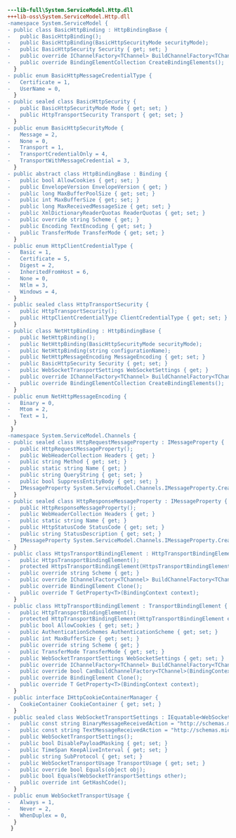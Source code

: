 ﻿```diff
---lib-full\System.ServiceModel.Http.dll
+++lib-oss\System.ServiceModel.Http.dll
-namespace System.ServiceModel {
- public class BasicHttpBinding : HttpBindingBase {
-   public BasicHttpBinding();
-   public BasicHttpBinding(BasicHttpSecurityMode securityMode);
-   public BasicHttpSecurity Security { get; set; }
-   public override IChannelFactory<TChannel> BuildChannelFactory<TChannel>(BindingParameterCollection parameters);
-   public override BindingElementCollection CreateBindingElements();
  }
- public enum BasicHttpMessageCredentialType {
-   Certificate = 1,
-   UserName = 0,
  }
- public sealed class BasicHttpSecurity {
-   public BasicHttpSecurityMode Mode { get; set; }
-   public HttpTransportSecurity Transport { get; set; }
  }
- public enum BasicHttpSecurityMode {
-   Message = 2,
-   None = 0,
-   Transport = 1,
-   TransportCredentialOnly = 4,
-   TransportWithMessageCredential = 3,
  }
- public abstract class HttpBindingBase : Binding {
-   public bool AllowCookies { get; set; }
-   public EnvelopeVersion EnvelopeVersion { get; }
-   public long MaxBufferPoolSize { get; set; }
-   public int MaxBufferSize { get; set; }
-   public long MaxReceivedMessageSize { get; set; }
-   public XmlDictionaryReaderQuotas ReaderQuotas { get; set; }
-   public override string Scheme { get; }
-   public Encoding TextEncoding { get; set; }
-   public TransferMode TransferMode { get; set; }
  }
- public enum HttpClientCredentialType {
-   Basic = 1,
-   Certificate = 5,
-   Digest = 2,
-   InheritedFromHost = 6,
-   None = 0,
-   Ntlm = 3,
-   Windows = 4,
  }
- public sealed class HttpTransportSecurity {
-   public HttpTransportSecurity();
-   public HttpClientCredentialType ClientCredentialType { get; set; }
  }
- public class NetHttpBinding : HttpBindingBase {
-   public NetHttpBinding();
-   public NetHttpBinding(BasicHttpSecurityMode securityMode);
-   public NetHttpBinding(string configurationName);
-   public NetHttpMessageEncoding MessageEncoding { get; set; }
-   public BasicHttpSecurity Security { get; set; }
-   public WebSocketTransportSettings WebSocketSettings { get; }
-   public override IChannelFactory<TChannel> BuildChannelFactory<TChannel>(BindingParameterCollection parameters);
-   public override BindingElementCollection CreateBindingElements();
  }
- public enum NetHttpMessageEncoding {
-   Binary = 0,
-   Mtom = 2,
-   Text = 1,
  }
 }
-namespace System.ServiceModel.Channels {
- public sealed class HttpRequestMessageProperty : IMessageProperty {
-   public HttpRequestMessageProperty();
-   public WebHeaderCollection Headers { get; }
-   public string Method { get; set; }
-   public static string Name { get; }
-   public string QueryString { get; set; }
-   public bool SuppressEntityBody { get; set; }
-   IMessageProperty System.ServiceModel.Channels.IMessageProperty.CreateCopy();
  }
- public sealed class HttpResponseMessageProperty : IMessageProperty {
-   public HttpResponseMessageProperty();
-   public WebHeaderCollection Headers { get; }
-   public static string Name { get; }
-   public HttpStatusCode StatusCode { get; set; }
-   public string StatusDescription { get; set; }
-   IMessageProperty System.ServiceModel.Channels.IMessageProperty.CreateCopy();
  }
- public class HttpsTransportBindingElement : HttpTransportBindingElement {
-   public HttpsTransportBindingElement();
-   protected HttpsTransportBindingElement(HttpsTransportBindingElement elementToBeCloned);
-   public override string Scheme { get; }
-   public override IChannelFactory<TChannel> BuildChannelFactory<TChannel>(BindingContext context);
-   public override BindingElement Clone();
-   public override T GetProperty<T>(BindingContext context);
  }
- public class HttpTransportBindingElement : TransportBindingElement {
-   public HttpTransportBindingElement();
-   protected HttpTransportBindingElement(HttpTransportBindingElement elementToBeCloned);
-   public bool AllowCookies { get; set; }
-   public AuthenticationSchemes AuthenticationScheme { get; set; }
-   public int MaxBufferSize { get; set; }
-   public override string Scheme { get; }
-   public TransferMode TransferMode { get; set; }
-   public WebSocketTransportSettings WebSocketSettings { get; set; }
-   public override IChannelFactory<TChannel> BuildChannelFactory<TChannel>(BindingContext context);
-   public override bool CanBuildChannelFactory<TChannel>(BindingContext context);
-   public override BindingElement Clone();
-   public override T GetProperty<T>(BindingContext context);
  }
- public interface IHttpCookieContainerManager {
-   CookieContainer CookieContainer { get; set; }
  }
- public sealed class WebSocketTransportSettings : IEquatable<WebSocketTransportSettings> {
-   public const string BinaryMessageReceivedAction = "http://schemas.microsoft.com/2011/02/websockets/onbinarymessage";
-   public const string TextMessageReceivedAction = "http://schemas.microsoft.com/2011/02/websockets/ontextmessage";
-   public WebSocketTransportSettings();
-   public bool DisablePayloadMasking { get; set; }
-   public TimeSpan KeepAliveInterval { get; set; }
-   public string SubProtocol { get; set; }
-   public WebSocketTransportUsage TransportUsage { get; set; }
-   public override bool Equals(object obj);
-   public bool Equals(WebSocketTransportSettings other);
-   public override int GetHashCode();
  }
- public enum WebSocketTransportUsage {
-   Always = 1,
-   Never = 2,
-   WhenDuplex = 0,
  }
 }
```
